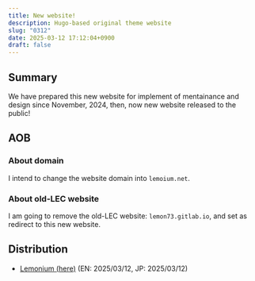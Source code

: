 ```yaml
---
title: New website!
description: Hugo-based original theme website
slug: "0312"
date: 2025-03-12 17:12:04+0900
draft: false
---
```


## Summary

We have prepared this new website for implement of mentainance and design since November, 2024, then, now new website released to the public!

## AOB

### About domain

I intend to change the website domain into `lemoium.net`.

### About old-LEC website

I am going to remove the old-LEC website: `lemon73.gitlab.io`, and set as redirect to this new website.


## Distribution

- [Lemonium (here)](./) (EN: 2025/03/12, JP: 2025/03/12)
